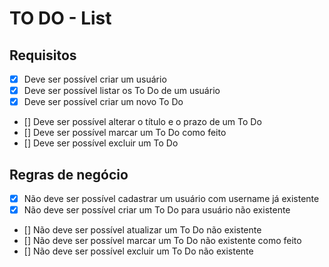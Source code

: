 # TO DO - List

## Requisitos

- [x] Deve ser possível criar um usuário
- [x] Deve ser possível listar os To Do de um usuário
- [x] Deve ser possível criar um novo To Do
- [] Deve ser possível alterar o título e o prazo de um To Do
- [] Deve ser possível marcar um To Do como feito
- [] Deve ser possível excluir um To Do

## Regras de negócio

- [x] Não deve ser possível cadastrar um usuário com username já existente
- [x] Não deve ser possível criar um To Do para usuário não existente
- [] Não deve ser possível atualizar um To Do não existente
- [] Não deve ser possível marcar um To Do não existente como feito
- [] Não deve ser possível excluir um To Do não existente
